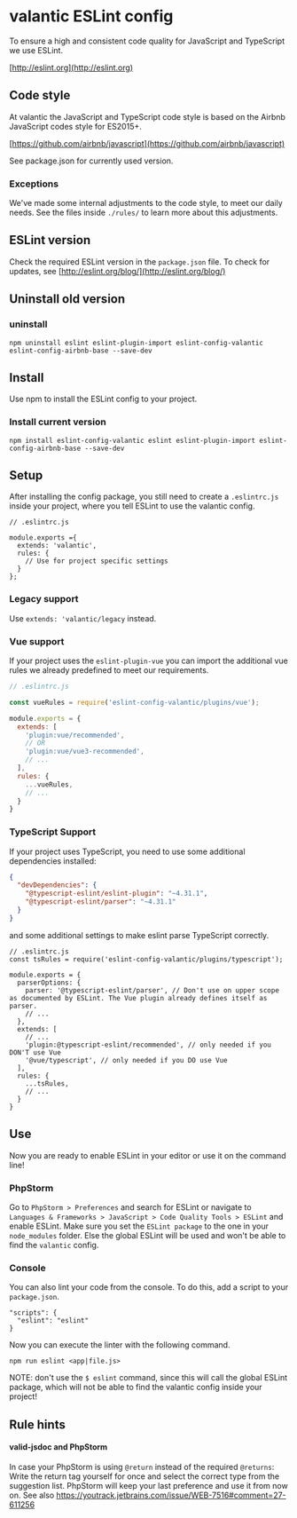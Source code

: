 # valantic ESLint config

To ensure a high and consistent code quality for JavaScript and TypeScript we use ESLint.

[http://eslint.org](http://eslint.org)

## Code style

At valantic the JavaScript and TypeScript code style is based on the Airbnb JavaScript codes style for ES2015+.

[https://github.com/airbnb/javascript](https://github.com/airbnb/javascript)

See package.json for currently used version.

### Exceptions

We've made some internal adjustments to the code style, to meet our daily needs. See the files inside ```./rules/``` to learn more about this adjustments.

## ESLint version

Check the required ESLint version in the `package.json` file. To check for updates, see [http://eslint.org/blog/](http://eslint.org/blog/)

## Uninstall old version

### uninstall

```
npm uninstall eslint eslint-plugin-import eslint-config-valantic eslint-config-airbnb-base --save-dev 
```

## Install

Use npm to install the ESLint config to your project.

### Install current version

```
npm install eslint-config-valantic eslint eslint-plugin-import eslint-config-airbnb-base --save-dev
```

## Setup

After installing the config package, you still need to create a `.eslintrc.js` inside your project, where you tell ESLint to use the valantic config.

```
// .eslintrc.js

module.exports ={
  extends: 'valantic',
  rules: {
    // Use for project specific settings
  }
};
```

### Legacy support

Use `extends: 'valantic/legacy` instead.

### Vue support

If your project uses the `eslint-plugin-vue` you can import the additional vue rules we already predefined to meet our requirements.

```js
// .eslintrc.js

const vueRules = require('eslint-config-valantic/plugins/vue');

module.exports = {
  extends: [
    'plugin:vue/recommended',
    // OR
    'plugin:vue/vue3-recommended',
    // ...
  ],
  rules: {
    ...vueRules,
    // ...
  }
}

```

### TypeScript Support

If your project uses TypeScript, you need to use some additional dependencies installed:

```json
{
  "devDependencies": {
    "@typescript-eslint/eslint-plugin": "~4.31.1",
    "@typescript-eslint/parser": "~4.31.1"
  }
}
```

and some additional settings to make eslint parse TypeScript correctly.

```
// .eslintrc.js
const tsRules = require('eslint-config-valantic/plugins/typescript');

module.exports = {
  parserOptions: {
    parser: '@typescript-eslint/parser', // Don't use on upper scope as documented by ESLint. The Vue plugin already defines itself as parser.
    // ...
  },
  extends: [
    // ...
    'plugin:@typescript-eslint/recommended', // only needed if you DON'T use Vue
    '@vue/typescript', // only needed if you DO use Vue
  ],
  rules: {
    ...tsRules,
    // ...
  }
}

```

## Use

Now you are ready to enable ESLint in your editor or use it on the command line!

### PhpStorm

Go to `PhpStorm > Preferences` and search for ESLint or navigate to `Languages & Frameworks > JavaScript > Code Quality Tools > ESLint` and enable ESLint. Make sure you set the `ESLint package` to the one in your `node_modules` folder. Else the global ESLint will be used and won't be able to find the `valantic` config.

### Console

You can also lint your code from the console. To do this, add a script to your `package.json`.

```
"scripts": {
  "eslint": "eslint"
}
```

Now you can execute the linter with the following command.

```
npm run eslint <app|file.js>
```

NOTE: don't use the `$ eslint` command, since this will call the global ESLint package, which will not be able to find the valantic config inside your project!

## Rule hints

#### valid-jsdoc and PhpStorm

In case your PhpStorm is using `@return` instead of the required `@returns`: Write the return tag yourself for once and select the correct type from the suggestion list. PhpStorm will keep your last preference and use it from now on. See also https://youtrack.jetbrains.com/issue/WEB-7516#comment=27-611256
